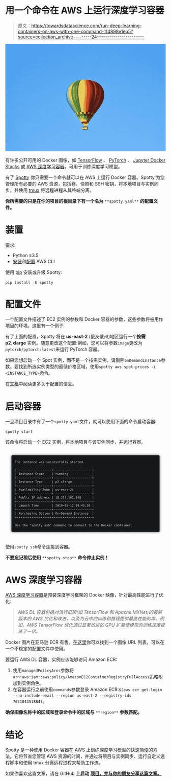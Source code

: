 # 用一个命令在 AWS 上运行深度学习容器

> 原文：<https://towardsdatascience.com/run-deep-learning-containers-on-aws-with-one-command-114898e1eb5?source=collection_archive---------24----------------------->

![](img/99ca38f0982b698d1a1009d3dd139599.png)

有许多公开可用的 Docker 图像，如 [TensorFlow](https://hub.docker.com/r/tensorflow/tensorflow) 、 [PyTorch](https://hub.docker.com/r/pytorch/pytorch/tags) 、 [Jupyter Docker Stacks](https://jupyter-docker-stacks.readthedocs.io/en/latest/using/selecting.html) 或 [AWS 深度学习容器](https://docs.aws.amazon.com/dlami/latest/devguide/deep-learning-containers-images.html)，可用于训练深度学习模型。

有了 [Spotty](https://github.com/apls777/spotty) 你只需要一个命令就可以在 AWS 上运行 Docker 容器。Spotty 为您管理所有必要的 AWS 资源，包括卷、快照和 SSH 密钥，将本地项目与实例同步，并使用 [tmux](https://github.com/tmux/tmux) 将远程进程从其终端分离。

**你所需要的只是在你的项目的根目录下有一个名为** `**spotty.yaml**` **的配置文件。**

# 装置

要求:

*   Python ≥3.5
*   [安装](https://docs.aws.amazon.com/cli/latest/userguide/cli-chap-install.html)和[配置](https://docs.aws.amazon.com/cli/latest/userguide/cli-chap-configure.html#cli-quick-configuration) AWS CLI

使用 [pip](http://www.pip-installer.org/en/latest/) 安装或升级 Spotty:

```
pip install -U spotty
```

# 配置文件

一个配置文件描述了 EC2 实例的参数和 Docker 容器的参数，这些参数将被用作项目的环境。这里有一个例子:

有了上面的配置，Spotty 将在 **us-east-2** (俄亥俄州)地区运行一个**按需** **p2.xlarge** 实例。随意更改这个配置:例如，您可以将参数`image`更改为`pytorch/pytorch:latest`来运行 PyTorch 容器。

如果您想启动一个 Spot 实例，而不是一个按需实例，请删除`onDemandInstance`参数。要找到所选实例类型的最低价格区域，使用`spotty aws spot-prices -i <INSTANCE_TYPE>`命令。

在[文档](https://apls777.github.io/spotty/docs/configuration/)中阅读更多关于配置的信息。

# 启动容器

一旦项目目录中有了一个`spotty.yaml`文件，就可以使用下面的命令启动容器:

```
spotty start
```

该命令将启动一个 EC2 实例，将本地项目与该实例同步，并运行容器。

![](img/e8276a64ce733a2a54149d61d9ea61d1.png)

使用`spotty ssh`命令连接到容器。

**不要忘记稍后使用** `**spotty stop**` **命令停止实例！**

# AWS 深度学习容器

[AWS 深度学习容器](https://aws.amazon.com/machine-learning/containers/)是预装深度学习框架的 Docker 映像，针对最高性能进行了优化:

> *AWS DL 容器包括对流行框架(如 TensorFlow 和 Apache MXNet)的最新版本的 AWS 优化和改进，以及为云中的训练和推理提供最高性能的库。例如，AWS TensorFlow 优化通过显著改进的 GPU 扩展使模型的训练速度提高了一倍。*

Docker 图片在亚马逊 ECR 有售。[在这里](https://docs.aws.amazon.com/dlami/latest/devguide/deep-learning-containers-images.html)你可以找到一个图像 URL 列表，可以在一个不稳定的配置文件中使用。

要运行 AWS DL 容器，实例应该能够访问 Amazon ECR:

1.  使用`managedPolicyArns`参数将`arn:aws:iam::aws:policy/AmazonEC2ContainerRegistryFullAccess`策略附加到实例角色。
2.  在容器运行之前使用`commands`参数登录 Amazon ECR:`$(aws ecr get-login --no-include-email --region us-east-2 --registry-ids 763104351884)`。

**确保图像名称中的区域和登录命令中的区域与** `**region**` **参数匹配。**

# 结论

Spotty 是一种使用 Docker 容器在 AWS 上训练深度学习模型的快速简便的方法。它将节省您管理 AWS 资源的时间，并通过将项目与实例同步、运行自定义远程脚本和使用 tmux 分离远程进程来帮助工作流。

如果你喜欢这篇文章，请在 GitHub **上启动** [**项目，并与你的朋友分享这篇文章。**](https://github.com/apls777/spotty)